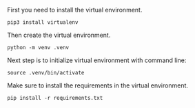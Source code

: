 First you need to install the virtual environment.

```
pip3 install virtualenv
```
Then create the virtual environment.
```
python -m venv .venv
```

Next step is to initialize virtual environment with command line:

```
source .venv/bin/activate
```
Make sure to install the requirements in the virtual environment.

```
pip install -r requirements.txt
